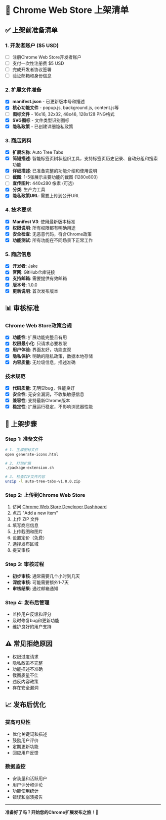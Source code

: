 # 🚀 Chrome Web Store 上架清单

## ✅ **上架前准备清单**

### **1. 开发者账户 ($5 USD)**
- [ ] 注册Chrome Web Store开发者账户
- [ ] 支付一次性注册费 $5 USD
- [ ] 完成开发者协议签署
- [ ] 验证邮箱和身份信息

### **2. 扩展文件准备**
- [x] **manifest.json** - 已更新版本号和描述
- [x] **核心功能文件** - popup.js, background.js, content.js等
- [ ] **图标文件** - 16x16, 32x32, 48x48, 128x128 PNG格式
- [x] **SVG图标** - 文件类型识别图标
- [x] **隐私政策** - 已创建详细隐私政策

### **3. 商店资料**
- [x] **扩展名称**: Auto Tree Tabs
- [x] **简短描述**: 智能标签页树状组织工具，支持标签页历史记录、自动分组和搜索功能
- [x] **详细描述**: 已准备完整的功能介绍和使用说明
- [ ] **截图**: 1-5张展示主要功能的截图 (1280x800)
- [ ] **宣传图片**: 440x280 像素 (可选)
- [x] **分类**: 生产力工具
- [x] **隐私政策URL**: 需要上传到公开URL

### **4. 技术要求**
- [x] **Manifest V3**: 使用最新版本标准
- [x] **权限说明**: 所有权限都有明确用途
- [x] **安全检查**: 无恶意代码，符合Chrome政策
- [x] **功能测试**: 所有功能在不同场景下正常工作

### **5. 商店信息**
- [x] **开发者**: Jake
- [x] **官网**: GitHub仓库链接
- [x] **支持邮箱**: 需要提供有效邮箱
- [x] **版本号**: 1.0.0
- [x] **更新说明**: 首次发布版本

## 📊 **审核标准**

### **Chrome Web Store政策合规**
- [x] **功能性**: 扩展功能完整且有用
- [x] **权限最小化**: 只请求必要权限
- [x] **用户体验**: 界面友好，功能直观
- [x] **隐私保护**: 明确的隐私政策，数据本地存储
- [x] **内容质量**: 无垃圾信息，描述准确

### **技术规范**
- [x] **代码质量**: 无明显bug，性能良好
- [x] **安全性**: 无安全漏洞，不收集敏感信息
- [x] **兼容性**: 支持最新Chrome版本
- [x] **稳定性**: 扩展运行稳定，不影响浏览器性能

## 🎯 **上架步骤**

### **Step 1: 准备文件**
```bash
# 1. 生成图标文件
open generate-icons.html

# 2. 打包扩展
./package-extension.sh

# 3. 检查ZIP文件内容
unzip -l auto-tree-tabs-v1.0.0.zip
```

### **Step 2: 上传到Chrome Web Store**
1. 访问 [Chrome Web Store Developer Dashboard](https://chrome.google.com/webstore/devconsole/)
2. 点击 "Add a new item"
3. 上传 ZIP 文件
4. 填写商店信息
5. 上传截图和图片
6. 设置定价（免费）
7. 选择发布区域
8. 提交审核

### **Step 3: 审核过程**
- **初步审核**: 通常需要几个小时到几天
- **深度审核**: 可能需要额外1-7天
- **审核结果**: 通过邮箱通知

### **Step 4: 发布后管理**
- 监控用户反馈和评分
- 及时修复bug和更新功能
- 维护良好的用户支持

## ⚠️ **常见拒绝原因**

- 权限过度请求
- 隐私政策不完整
- 功能描述不准确
- 截图质量不佳
- 违反内容政策
- 存在安全漏洞

## 📈 **发布后优化**

### **提高可见性**
- 优化关键词和描述
- 鼓励用户评价
- 定期更新功能
- 回应用户反馈

### **数据监控**
- 安装量和活跃用户
- 用户评分和评论
- 功能使用统计
- 错误和崩溃报告

---

**准备好了吗？开始您的Chrome扩展发布之旅！🚀**
